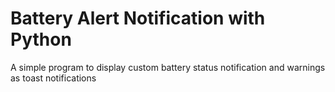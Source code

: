 # Battery Alert Notification with Python
A simple program to display custom battery status notification and warnings as toast notifications
